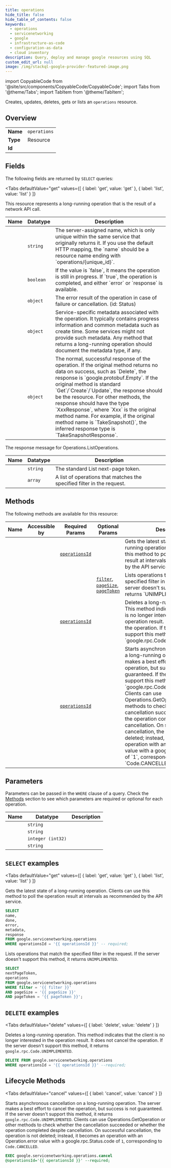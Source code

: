 ```yaml
--- 
title: operations
hide_title: false
hide_table_of_contents: false
keywords:
  - operations
  - servicenetworking
  - google
  - infrastructure-as-code
  - configuration-as-data
  - cloud inventory
description: Query, deploy and manage google resources using SQL
custom_edit_url: null
image: /img/stackql-google-provider-featured-image.png
---
```


import CopyableCode from '@site/src/components/CopyableCode/CopyableCode';
import Tabs from '@theme/Tabs';
import TabItem from '@theme/TabItem';

Creates, updates, deletes, gets or lists an <code>operations</code> resource.

## Overview
<table><tbody>
<tr><td><b>Name</b></td><td><code>operations</code></td></tr>
<tr><td><b>Type</b></td><td>Resource</td></tr>
<tr><td><b>Id</b></td><td><CopyableCode code="google.servicenetworking.operations" /></td></tr>
</tbody></table>

## Fields

The following fields are returned by `SELECT` queries:

<Tabs
    defaultValue="get"
    values={[
        { label: 'get', value: 'get' },
        { label: 'list', value: 'list' }
    ]}
>
<TabItem value="get">

This resource represents a long-running operation that is the result of a network API call.

<table>
<thead>
    <tr>
    <th>Name</th>
    <th>Datatype</th>
    <th>Description</th>
    </tr>
</thead>
<tbody>
<tr>
    <td><CopyableCode code="name" /></td>
    <td><code>string</code></td>
    <td>The server-assigned name, which is only unique within the same service that originally returns it. If you use the default HTTP mapping, the `name` should be a resource name ending with `operations/&#123;unique_id&#125;`.</td>
</tr>
<tr>
    <td><CopyableCode code="done" /></td>
    <td><code>boolean</code></td>
    <td>If the value is `false`, it means the operation is still in progress. If `true`, the operation is completed, and either `error` or `response` is available.</td>
</tr>
<tr>
    <td><CopyableCode code="error" /></td>
    <td><code>object</code></td>
    <td>The error result of the operation in case of failure or cancellation. (id: Status)</td>
</tr>
<tr>
    <td><CopyableCode code="metadata" /></td>
    <td><code>object</code></td>
    <td>Service-specific metadata associated with the operation. It typically contains progress information and common metadata such as create time. Some services might not provide such metadata. Any method that returns a long-running operation should document the metadata type, if any.</td>
</tr>
<tr>
    <td><CopyableCode code="response" /></td>
    <td><code>object</code></td>
    <td>The normal, successful response of the operation. If the original method returns no data on success, such as `Delete`, the response is `google.protobuf.Empty`. If the original method is standard `Get`/`Create`/`Update`, the response should be the resource. For other methods, the response should have the type `XxxResponse`, where `Xxx` is the original method name. For example, if the original method name is `TakeSnapshot()`, the inferred response type is `TakeSnapshotResponse`.</td>
</tr>
</tbody>
</table>
</TabItem>
<TabItem value="list">

The response message for Operations.ListOperations.

<table>
<thead>
    <tr>
    <th>Name</th>
    <th>Datatype</th>
    <th>Description</th>
    </tr>
</thead>
<tbody>
<tr>
    <td><CopyableCode code="nextPageToken" /></td>
    <td><code>string</code></td>
    <td>The standard List next-page token.</td>
</tr>
<tr>
    <td><CopyableCode code="operations" /></td>
    <td><code>array</code></td>
    <td>A list of operations that matches the specified filter in the request.</td>
</tr>
</tbody>
</table>
</TabItem>
</Tabs>

## Methods

The following methods are available for this resource:

<table>
<thead>
    <tr>
    <th>Name</th>
    <th>Accessible by</th>
    <th>Required Params</th>
    <th>Optional Params</th>
    <th>Description</th>
    </tr>
</thead>
<tbody>
<tr>
    <td><a href="#get"><CopyableCode code="get" /></a></td>
    <td><CopyableCode code="select" /></td>
    <td><a href="#parameter-operationsId"><code>operationsId</code></a></td>
    <td></td>
    <td>Gets the latest state of a long-running operation. Clients can use this method to poll the operation result at intervals as recommended by the API service.</td>
</tr>
<tr>
    <td><a href="#list"><CopyableCode code="list" /></a></td>
    <td><CopyableCode code="select" /></td>
    <td></td>
    <td><a href="#parameter-filter"><code>filter</code></a>, <a href="#parameter-pageSize"><code>pageSize</code></a>, <a href="#parameter-pageToken"><code>pageToken</code></a></td>
    <td>Lists operations that match the specified filter in the request. If the server doesn't support this method, it returns `UNIMPLEMENTED`.</td>
</tr>
<tr>
    <td><a href="#delete"><CopyableCode code="delete" /></a></td>
    <td><CopyableCode code="delete" /></td>
    <td><a href="#parameter-operationsId"><code>operationsId</code></a></td>
    <td></td>
    <td>Deletes a long-running operation. This method indicates that the client is no longer interested in the operation result. It does not cancel the operation. If the server doesn't support this method, it returns `google.rpc.Code.UNIMPLEMENTED`.</td>
</tr>
<tr>
    <td><a href="#cancel"><CopyableCode code="cancel" /></a></td>
    <td><CopyableCode code="exec" /></td>
    <td><a href="#parameter-operationsId"><code>operationsId</code></a></td>
    <td></td>
    <td>Starts asynchronous cancellation on a long-running operation. The server makes a best effort to cancel the operation, but success is not guaranteed. If the server doesn't support this method, it returns `google.rpc.Code.UNIMPLEMENTED`. Clients can use Operations.GetOperation or other methods to check whether the cancellation succeeded or whether the operation completed despite cancellation. On successful cancellation, the operation is not deleted; instead, it becomes an operation with an Operation.error value with a google.rpc.Status.code of `1`, corresponding to `Code.CANCELLED`.</td>
</tr>
</tbody>
</table>

## Parameters

Parameters can be passed in the `WHERE` clause of a query. Check the [Methods](#methods) section to see which parameters are required or optional for each operation.

<table>
<thead>
    <tr>
    <th>Name</th>
    <th>Datatype</th>
    <th>Description</th>
    </tr>
</thead>
<tbody>
<tr id="parameter-operationsId">
    <td><CopyableCode code="operationsId" /></td>
    <td><code>string</code></td>
    <td></td>
</tr>
<tr id="parameter-filter">
    <td><CopyableCode code="filter" /></td>
    <td><code>string</code></td>
    <td></td>
</tr>
<tr id="parameter-pageSize">
    <td><CopyableCode code="pageSize" /></td>
    <td><code>integer (int32)</code></td>
    <td></td>
</tr>
<tr id="parameter-pageToken">
    <td><CopyableCode code="pageToken" /></td>
    <td><code>string</code></td>
    <td></td>
</tr>
</tbody>
</table>

## `SELECT` examples

<Tabs
    defaultValue="get"
    values={[
        { label: 'get', value: 'get' },
        { label: 'list', value: 'list' }
    ]}
>
<TabItem value="get">

Gets the latest state of a long-running operation. Clients can use this method to poll the operation result at intervals as recommended by the API service.

```sql
SELECT
name,
done,
error,
metadata,
response
FROM google.servicenetworking.operations
WHERE operationsId = '{{ operationsId }}' -- required;
```
</TabItem>
<TabItem value="list">

Lists operations that match the specified filter in the request. If the server doesn't support this method, it returns `UNIMPLEMENTED`.

```sql
SELECT
nextPageToken,
operations
FROM google.servicenetworking.operations
WHERE filter = '{{ filter }}'
AND pageSize = '{{ pageSize }}'
AND pageToken = '{{ pageToken }}';
```
</TabItem>
</Tabs>


## `DELETE` examples

<Tabs
    defaultValue="delete"
    values={[
        { label: 'delete', value: 'delete' }
    ]}
>
<TabItem value="delete">

Deletes a long-running operation. This method indicates that the client is no longer interested in the operation result. It does not cancel the operation. If the server doesn't support this method, it returns `google.rpc.Code.UNIMPLEMENTED`.

```sql
DELETE FROM google.servicenetworking.operations
WHERE operationsId = '{{ operationsId }}' --required;
```
</TabItem>
</Tabs>


## Lifecycle Methods

<Tabs
    defaultValue="cancel"
    values={[
        { label: 'cancel', value: 'cancel' }
    ]}
>
<TabItem value="cancel">

Starts asynchronous cancellation on a long-running operation. The server makes a best effort to cancel the operation, but success is not guaranteed. If the server doesn't support this method, it returns `google.rpc.Code.UNIMPLEMENTED`. Clients can use Operations.GetOperation or other methods to check whether the cancellation succeeded or whether the operation completed despite cancellation. On successful cancellation, the operation is not deleted; instead, it becomes an operation with an Operation.error value with a google.rpc.Status.code of `1`, corresponding to `Code.CANCELLED`.

```sql
EXEC google.servicenetworking.operations.cancel 
@operationsId='{{ operationsId }}' --required;
```
</TabItem>
</Tabs>
